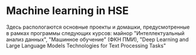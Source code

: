 # Machine learning in HSE

Здесь распологаются основные проекты и домашки, предусмотренные в рамках программы следующих курсов: майнор "Интеллектуальный анализ данных", "Машинное обучение" (ФКН ПМИ), "Deep Learning and Large Language Models Technologies for Text Processing Tasks"
